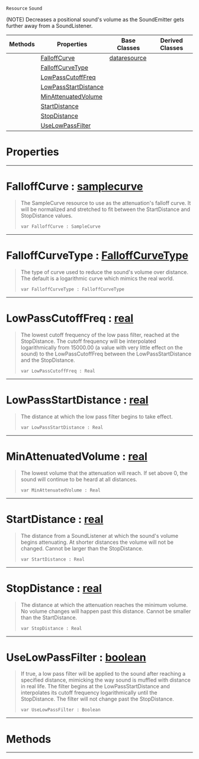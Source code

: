  `Resource` `Sound`



(NOTE) Decreases a positional sound's volume as the SoundEmitter gets further away from a SoundListener.

|Methods|Properties|Base Classes|Derived Classes|
|---|---|---|---|
| |[ FalloffCurve](soundattenuator.md#falloffcurve-zilch-engine)|[dataresource](dataresource.md)| |
| |[ FalloffCurveType](soundattenuator.md#falloffcurvetype-zilch-en)| | |
| |[ LowPassCutoffFreq](soundattenuator.md#lowpasscutofffreq-zilch-e)| | |
| |[ LowPassStartDistance](soundattenuator.md#lowpassstartdistance-zer)| | |
| |[ MinAttenuatedVolume](soundattenuator.md#minattenuatedvolume-zero)| | |
| |[ StartDistance](soundattenuator.md#startdistance-zilch-engin)| | |
| |[ StopDistance](soundattenuator.md#stopdistance-zilch-engine)| | |
| |[ UseLowPassFilter](soundattenuator.md#uselowpassfilter-zilch-en)| | |


 #  Properties


---  
 #  FalloffCurve : [samplecurve](samplecurve.md)

> The SampleCurve resource to use as the attenuation's falloff curve. It will be normalized and stretched to fit between the StartDistance and StopDistance values.
> ```TS:Nada
> var FalloffCurve : SampleCurve


---  
 #  FalloffCurveType : [FalloffCurveType](../enum_reference.md#falloffcurvetype)

> The type of curve used to reduce the sound's volume over distance. The default is a logarithmic curve which mimics the real world.
> ```TS:Nada
> var FalloffCurveType : FalloffCurveType


---  
 #  LowPassCutoffFreq : [real](../nada_base_types/real.md)

> The lowest cutoff frequency of the low pass filter, reached at the StopDistance. The cutoff frequency will be interpolated logarithmically from 15000.00 (a value with very little effect on the sound) to the LowPassCutoffFreq between the LowPassStartDistance and the StopDistance.
> ```TS:Nada
> var LowPassCutoffFreq : Real


---  
 #  LowPassStartDistance : [real](../nada_base_types/real.md)

> The distance at which the low pass filter begins to take effect.
> ```TS:Nada
> var LowPassStartDistance : Real


---  
 #  MinAttenuatedVolume : [real](../nada_base_types/real.md)

> The lowest volume that the attenuation will reach. If set above 0, the sound will continue to be heard at all distances.
> ```TS:Nada
> var MinAttenuatedVolume : Real


---  
 #  StartDistance : [real](../nada_base_types/real.md)

> The distance from a SoundListener at which the sound's volume begins attenuating. At shorter distances the volume will not be changed. Cannot be larger than the StopDistance.
> ```TS:Nada
> var StartDistance : Real


---  
 #  StopDistance : [real](../nada_base_types/real.md)

> The distance at which the attenuation reaches the minimum volume. No volume changes will happen past this distance. Cannot be smaller than the StartDistance.
> ```TS:Nada
> var StopDistance : Real


---  
 #  UseLowPassFilter : [boolean](../nada_base_types/boolean.md)

> If true, a low pass filter will be applied to the sound after reaching a specified distance, mimicking the way sound is muffled with distance in real life. The filter begins at the LowPassStartDistance and interpolates its cutoff frequency logarithmically until the StopDistance. The filter will not change past the StopDistance.
> ```TS:Nada
> var UseLowPassFilter : Boolean


---  
 #  Methods


---  
 

 
